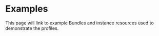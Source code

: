 # Examples

This page will link to example Bundles and instance resources used to demonstrate the profiles.

